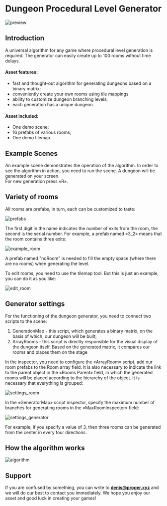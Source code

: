 # Dungeon Procedural Level Generator
![preview](https://github.com/dzherihov/RandomGenerateWorld/blob/readme.md/Assets/DungeonProceduralLevelGenerator/Documentation/example.gif)

## Introduction 
A universal algorithm for any game where procedural level generation is required. The generator can easily create up to 100 rooms without time delays.  

#### Asset features: 
* fast and thought-out algorithm for generating dungeons based on a binary matrix;
* conveniently create your own rooms using tile mappings
* ability to customize dungeon branching levels; 
* each generation has a unique dungeon. 

#### Asset included: 
* One demo scene; 
* 16 prefabs of various rooms; 
* One demo tilemap.

## Example Scenes 
An example scene demonstrates the operation of the algorithm. In order to see the algorithm in action, you need to run the scene. A dungeon will be generated on your screen.  
For new generation press «R». 

## Variety of rooms 
All rooms are prefabs, in turn, each can be customized to taste:

![prefabs](https://github.com/dzherihov/RandomGenerateWorld/blob/readme.md/Assets/DungeonProceduralLevelGenerator/Documentation/2020-02-08_00-30-25.png)

The first digit in the name indicates the number of exits from the room, the second is the serial number. For example, a prefab named «3_2» means that the room contains three exits: 

![example_room](https://github.com/dzherihov/RandomGenerateWorld/blob/readme.md/Assets/DungeonProceduralLevelGenerator/Documentation/2020-02-08_00-33-19.png)

A prefab named "noRoom" is needed to fill the empty space (where there are no rooms) when generating the level. 

To edit rooms, you need to use the tilemap tool. But this is just an example, you can do it as you like: 

![edit_room](https://github.com/dzherihov/RandomGenerateWorld/blob/readme.md/Assets/DungeonProceduralLevelGenerator/Documentation/2020-02-08_00-38-14.png)

## Generator settings 
For the functioning of the dungeon generator, you need to connect two scripts to the scene: 
1. GenerationMap - this script, which generates a binary matrix, on the basis of which, our dungeon will be built;
2. ArrayRooms - this script is directly responsible for the visual display of the dungeon itself. Based on the generated matrix, it compares our rooms and places them on the stage 

In the inspector, you need to configure the «ArrayRoom» script, add our room prefabs to the Room array field. It is also necessary to indicate the link to the parent object in the «Rooms Parent» field, in which the generated rooms will be placed according to the hierarchy of the object. It is necessary that everything is grouped:

![settings_room](https://github.com/dzherihov/RandomGenerateWorld/blob/readme.md/Assets/DungeonProceduralLevelGenerator/Documentation/2020-02-08_00-55-47.png)

In the «GeneratorMap» script inspector, specify the maximum number of branches for generating rooms in the «MaxRoomInspector» field:

![settings_generator](https://github.com/dzherihov/RandomGenerateWorld/blob/readme.md/Assets/DungeonProceduralLevelGenerator/Documentation/2020-02-08_01-00-21.png)

For example, if you specify a value of 3, then three rooms can be generated from the center in every four directions.

## How the algorithm works

![algorithm](https://github.com/dzherihov/RandomGenerateWorld/blob/readme.md/Assets/DungeonProceduralLevelGenerator/Documentation/algorithm.png)

## Support 
If you are confused by something, you can write to **denis@proger.xyz** and we will do our best to contact you immediately. We hope you enjoy our asset and good luck in creating your games! 
